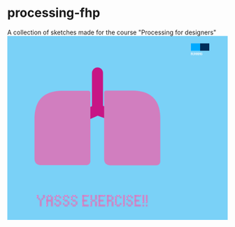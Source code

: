 # processing-fhp
A collection of sketches made for the course "Processing for designers"
![Lungs project](https://github.com/Estjer/processing-fhp/blob/master/lungs.png?raw=true "Lungs")
